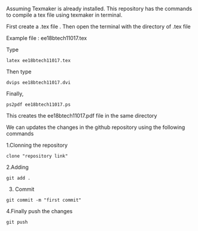 Assuming Texmaker is already installed. This repository has the commands to compile a tex file using texmaker in terminal.

First create a .tex file . Then open the terminal with the directory of .tex file 

Example file : ee18btech11017.tex

Type 


```
latex ee18btech11017.tex
```

Then type

```
dvips ee18btech11017.dvi
```

Finally,

```
ps2pdf ee18btech11017.ps
```

This creates the ee18btech11017.pdf file in the same directory


We can updates the changes in the github repository using the following commands

1.Clonning the repository 

```
clone "repository link"
```
2.Adding 

```
git add .                 
```                                                 

3. Commit 
```
git commit -m "first commit"                 
```

4.Finally push the changes 
```
git push
```




